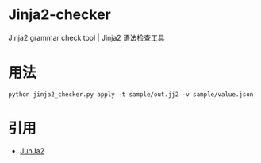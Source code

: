 # Jinja2-checker
Jinja2 grammar check tool | Jinja2 语法检查工具

# 用法
```
python jinja2_checker.py apply -t sample/out.jj2 -v sample/value.json
```

# 引用
- [JunJa2](http://docs.jinkan.org/docs/jinja2/)
